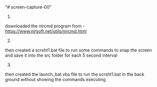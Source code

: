 "# screen-capture-00" 

1.
downloaded the nircmd program from - https://www.nirsoft.net/utils/nircmd.html

2.
then created a scrsht1.bat file to run some commands to snap the screen and save it into the src folder 
for each 5 second interval

3.
then created the launch_bat.vbs file to run the scrsht1.bat in the back ground
without showing the commands executing
